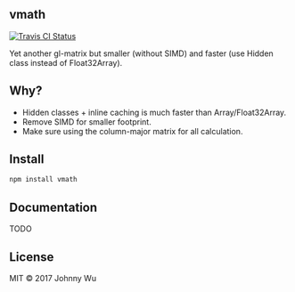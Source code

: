 ## vmath

[![Travis CI Status](https://travis-ci.org/gamedev-js/vmath.svg?branch=master)](https://travis-ci.org/gamedev-js/vmath)

Yet another gl-matrix but smaller (without SIMD) and faster (use Hidden class instead of Float32Array).

## Why?

  - Hidden classes + inline caching is much faster than Array/Float32Array.
  - Remove SIMD for smaller footprint.
  - Make sure using the column-major matrix for all calculation.

## Install

```bash
npm install vmath
```

## Documentation

TODO

## License

MIT © 2017 Johnny Wu